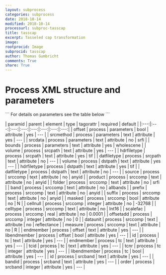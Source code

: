 ```yaml
---
layout: subprocess
categories: subprocess
date: 2018-10-14
modified: 2018-10-14
processurl: subproc-tasscap
title: tasscap
excerpt: Tasseled cap transformation
image: 
rootprocid: Image
subprocid: tasscap
author: Thomas Gumbricht
comments: True
share: True
---
```


<h1 class='foot-description'>Process XML structure and parameters</h1>
```
For details on parameters see the table below
<?xml version="1.0" ?>
<process>
  <!--Generated from python-->
  <userproj plotid="yourplotid" projectid="yourprojectid" siteid="yoursiteid" system="systemid" tractid="yourtractid" userid="youruserid"/>
  <period endday="DD" endmonth="MM" endyear="YYYY" seasonendday="DD" seasonendmonth="MM" seasonstartday="DD" seasonstartmonth="MM" startday="DD" startmonth="MM" startyear="YYYY" timestep="timestep"/>
  <parameters bounds="txtstring" offset="True/False" srcdata="txtstring" srcmethod="txtstring"/>
  <srcpath datfiletype="txtstring" hdrfiletype="txtstring" volume="txtstring"/>
  <dstpath datfiletype="txtstring" hdrfiletype="txtstring" volume="txtstring"/>
  <srccomp band="txtstring" cellnull="xyz" celltype="txtstring" dataunit="txtstring" folder="txtstring" masked="True/False" measure="txtstring" offsetadd="xyz" prefix="txtstring" product="txtstring" scalefac="xyz.abc" source="txtstring" suffix="txtstring"/>
  <offset endmember="txtstring" libendmember="True/False"/>
  <tc endmember="txtstring" id="txtstring" libendmember="True/False" tcid="txtstring" tcnr="xyz"/>
  <srcband bandid="txtstring" id="txtstring" order="xyz"/>
</process>
```

| paramid | parent | element | type | tagorattr | required | default |
|:---:|:---:|:---:|:---:|:---:|:---:|:---:|:---:|
| offset | process | parameters | bool | attribute | yes | --- |
| srcmethod | process | parameters | text | attribute | yes | --- |
| srcdata | process | parameters | text | attribute | no | srfi |
| bounds | process | parameters | text | attribute | yes | wholescene |
| volume | process | srcpath | text | attribute | yes | --- |
| hdrfiletype | process | srcpath | text | attribute | yes | tif |
| datfiletype | process | srcpath | text | attribute | no | --- |
| volume | process | dstpath | text | attribute | yes | --- |
| hdrfiletype | process | dstpath | text | attribute | yes | tif |
| datfiletype | process | dstpath | text | attribute | no | --- |
| source | process | srccomp | text | attribute | no | anyid |
| product | process | srccomp | text | attribute | no | anyid |
| folder | process | srccomp | text | attribute | no | srfi |
| band | process | srccomp | text | attribute | no | allbands |
| prefix | process | srccomp | text | attribute | no | anyid |
| suffix | process | srccomp | text | attribute | no | anyid |
| masked | process | srccomp | bool | attribute | no | N |
| cellnull | process | srccomp | integer | attribute | no | -32768 |
| celltype | process | srccomp | text | attribute | no | Int16 |
| scalefac | process | srccomp | real | attribute | no | 0.0001 |
| offsetadd | process | srccomp | integer | attribute | no | 0 |
| dataunit | process | srccomp | text | attribute | no | reflectance |
| measure | process | srccomp | text | attribute | no | R |
| endmember | process | offset | text | attribute | yes | --- |
| libendmember | process | offset | bool | attribute | yes | --- |
| id | process | tc | text | attribute | yes | --- |
| endmember | process | tc | text | attribute | yes | --- |
| tcid | process | tc | text | attribute | yes | --- |
| tcnr | process | tc | integer | attribute | yes | --- |
| libendmember | process | tc | bool | attribute | yes | --- |
| id | process | srcband | text | attribute | yes | --- |
| bandid | process | srcband | text | attribute | yes | --- |
| order | process | srcband | integer | attribute | yes | --- |
